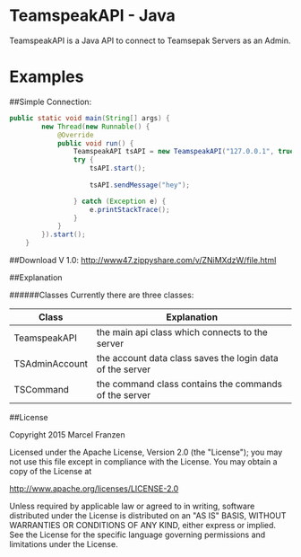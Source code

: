 # TeamspeakAPI - Java

TeamspeakAPI is a Java API to connect to Teamsepak Servers as an Admin.

# Examples

##Simple Connection:
```java
public static void main(String[] args) {
		new Thread(new Runnable() {
			@Override
			public void run() {
				TeamspeakAPI tsAPI = new TeamspeakAPI("127.0.0.1", true, new TSAdminAccount("serveradmin", "QyoluVCo"), true);
				try {
					tsAPI.start();
					
					tsAPI.sendMessage("hey");

				} catch (Exception e) {
					e.printStackTrace();
				}
			}
		}).start();
	}
```

##Download
V 1.0: http://www47.zippyshare.com/v/ZNiMXdzW/file.html

##Explanation


######Classes
Currently there are three classes:

| Class                          | Explanation                                                           |
| ------------------------------ | --------------------------------------------------------------------- |
| TeamspeakAPI                   | the main api class which connects to the server                       |
| TSAdminAccount                 | the account data class saves the login data of the server             |
| TSCommand                      | the command class contains the commands of the server                 |


##License

Copyright 2015 Marcel Franzen

Licensed under the Apache License, Version 2.0 (the "License");
you may not use this file except in compliance with the License.
You may obtain a copy of the License at

   http://www.apache.org/licenses/LICENSE-2.0

Unless required by applicable law or agreed to in writing, software
distributed under the License is distributed on an "AS IS" BASIS,
WITHOUT WARRANTIES OR CONDITIONS OF ANY KIND, either express or implied.
See the License for the specific language governing permissions and
limitations under the License.
